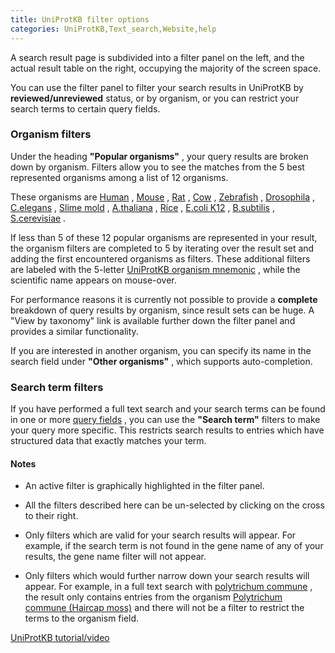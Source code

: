 ```yaml
---
title: UniProtKB filter options
categories: UniProtKB,Text_search,Website,help
---
```


A search result page is subdivided into a filter panel on the left, and the actual result table on the right, occupying the majority of the screen space.

You can use the filter panel to filter your search results in UniProtKB by **reviewed/unreviewed** status, or by organism, or you can restrict your search terms to certain query fields.

### Organism filters

Under the heading **"Popular organisms"** , your query results are broken down by organism. Filters allow you to see the matches from the 5 best represented organisms among a list of 12 organisms.

These organisms are [Human](http://www.uniprot.org/taxonomy/9606) , [Mouse](http://www.uniprot.org/taxonomy/10090) , [Rat](http://www.uniprot.org/taxonomy/10116) , [Cow](http://www.uniprot.org/taxonomy/9913) , [Zebrafish](http://www.uniprot.org/taxonomy/7955) , [Drosophila](http://www.uniprot.org/taxonomy/7227) , [C.elegans](http://www.uniprot.org/taxonomy/6239) , [Slime mold](http://www.uniprot.org/taxonomy/44689) , [A.thaliana](http://www.uniprot.org/taxonomy/3702) , [Rice](http://www.uniprot.org/taxonomy/39947) , [E.coli K12](http://www.uniprot.org/taxonomy/83333) , [B.subtilis](http://www.uniprot.org/taxonomy/224308) , [S.cerevisiae](http://www.uniprot.org/taxonomy/559292) .

If less than 5 of these 12 popular organisms are represented in your result, the organism filters are completed to 5 by iterating over the result set and adding the first encountered organisms as filters. These additional filters are labeled with the 5-letter [UniProtKB organism mnemonic](http://www.uniprot.org/help/taxonomy) , while the scientific name appears on mouse-over.

For performance reasons it is currently not possible to provide a **complete** breakdown of query results by organism, since result sets can be huge. A "View by taxonomy" link is available further down the filter panel and provides a similar functionality.

If you are interested in another organism, you can specify its name in the search field under **"Other organisms"** , which supports auto-completion.

### Search term filters

If you have performed a full text search and your search terms can be found in one or more [query fields](http://www.uniprot.org/help/query-fields) , you can use the **"Search term"** filters to make your query more specific. This restricts search results to entries which have structured data that exactly matches your term.

#### Notes

-   An active filter is graphically highlighted in the filter panel.

<!-- -->

-   All the filters described here can be un-selected by clicking on the cross to their right.

<!-- -->

-   Only filters which are valid for your search results will appear. For example, if the search term is not found in the gene name of any of your results, the gene name filter will not appear.

<!-- -->

-   Only filters which would further narrow down your search results will appear. For example, in a full text search with [polytrichum commune](https://www.uniprot.org/uniprotkb/?query=polytrichum%20commune) , the result only contains entries from the organism [Polytrichum commune (Haircap moss)](http://www.uniprot.org/taxonomy/3213) and there will not be a filter to restrict the terms to the organism field.

[UniProtKB tutorial/video](https://www.youtube.com/watch?v=ado1r8IDm3U)
